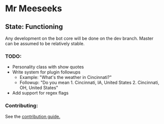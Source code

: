 # Mr Meeseeks
## State: Functioning
Any development on the bot core will be done on the dev branch. Master can be assumed to be relatively stable.
### TODO:
* Personality class with show quotes
* Write system for plugin followups
    * Example: "What's the weather in Cincinnati?"
    * Followup: "Do you mean
                 1. Cincinnati, IA, United States
                 2. Cincinnati, OH, United States"
* Add support for regex flags

### Contributing:
See the [contribution guide.](https://github.com/twof/MrMeeseeksSlackBot/blob/master/CONTRIBUTING.md)
